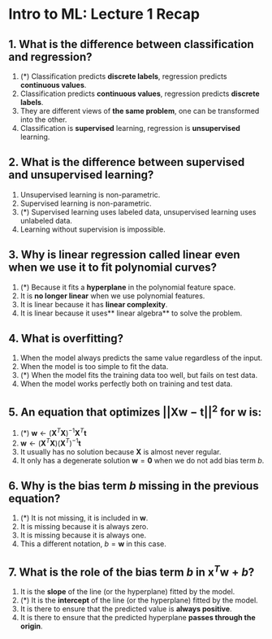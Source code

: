 # Intro to ML: Lecture 1 Recap

## 1. What is the difference between classification and regression?

1. (*) Classification predicts **discrete labels**, regression predicts **continuous values**.
2. Classification predicts **continuous values**, regression predicts **discrete labels**.
3. They are different views of **the same problem**, one can be transformed into the other.
4. Classification is **supervised** learning, regression is **unsupervised** learning.


## 2. What is the difference between supervised and unsupervised learning?

1. Unsupervised learning is non-parametric.
2. Supervised learning is non-parametric.
3. (*) Supervised learning uses labeled data, unsupervised learning uses unlabeled data.
4. Learning without supervision is impossible.


## 3. Why is linear regression called linear even when we use it to fit polynomial curves?

1. (*) Because it fits a **hyperplane** in the polynomial feature space.
2. It is **no longer linear** when we use polynomial features.
3. It is linear because it has **linear complexity**.
4. It is linear because it uses** linear algebra** to solve the problem.


## 4. What is overfitting?

1. When the model always predicts the same value regardless of the input.
2. When the model is too simple to fit the data.
3. (*) When the model fits the training data too well, but fails on test data.
4. When the model works perfectly both on training and test data.


## 5. An equation that optimizes $||\boldsymbol{X}\boldsymbol{w} - \boldsymbol{t}||^2$ for $\textbf{w}$ is:

1. (*) $\boldsymbol{w} \leftarrow (\boldsymbol{X}^T\boldsymbol{X})^{-1}\boldsymbol{X}^T\boldsymbol{t}$
2. $\boldsymbol{w} \leftarrow (\boldsymbol{X}^T\boldsymbol{X})(\boldsymbol{X}^T)^{-1}\boldsymbol{t}$
3. It usually has no solution because $\textbf{X}$ is almost never regular.
4. It only has a degenerate solution $\textbf{w} = \textbf{0}$ when we do not add bias term $b$.


## 6. Why is the bias term $b$ missing in the previous equation?

1. (*) It is not missing, it is included in $\boldsymbol{w}$.
2. It is missing because it is always zero.
3. It is missing because it is always one.
4. This a different notation, $b = \boldsymbol{w}$ in this case.


## 7. What is the role of the bias term $b$ in $\boldsymbol{x}^T\boldsymbol{w} + b$?

1. It is the **slope** of the line (or the hyperplane) fitted by the model.
2. (*) It is the **intercept** of the line (or the hyperplane) fitted by the model.
3. It is there to ensure that the predicted value is **always positive**.
4. It is there to ensure that the predicted hyperplane **passes through the origin**.


